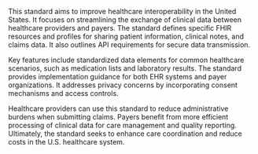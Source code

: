 This standard aims to improve healthcare interoperability in the United States. It focuses on streamlining the exchange of clinical data between healthcare providers and payers. The standard defines specific FHIR resources and profiles for sharing patient information, clinical notes, and claims data. It also outlines API requirements for secure data transmission.

Key features include standardized data elements for common healthcare scenarios, such as medication lists and laboratory results. The standard provides implementation guidance for both EHR systems and payer organizations. It addresses privacy concerns by incorporating consent mechanisms and access controls.

Healthcare providers can use this standard to reduce administrative burdens when submitting claims. Payers benefit from more efficient processing of clinical data for care management and quality reporting. Ultimately, the standard seeks to enhance care coordination and reduce costs in the U.S. healthcare system.